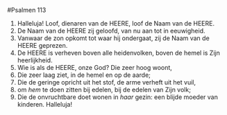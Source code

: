 #Psalmen 113
1. Halleluja! Loof, dienaren van de HEERE, loof de Naam van de HEERE. 
2. De Naam van de HEERE zij geloofd, van nu aan tot in eeuwigheid. 
3. Vanwaar de zon opkomt tot waar hij ondergaat, zij de Naam van de HEERE geprezen. 
4. De HEERE is verheven boven alle heidenvolken, boven de hemel is Zijn heerlijkheid. 
5. Wie is als de HEERE, onze God? Die zeer hoog woont, 
6. Die zeer laag ziet, in de hemel en op de aarde; 
7. Die de geringe opricht uit het stof, de arme verheft uit het vuil, 
8. om *hem* te doen zitten bij edelen, bij de edelen van Zijn volk; 
9. Die de onvruchtbare doet wonen in *haar* gezin: een blijde moeder van kinderen. Halleluja!
